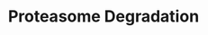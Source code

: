 ---
annotations:
- id: PW:0000417
  parent: regulatory pathway
  type: Pathway Ontology
  value: ubiquitin, ubiquitin-like/proteasome degradation pathway
authors:
- MaintBot
- Lindarieswijk
description: ''
last-edited: 2016-07-25
organisms:
- Pan troglodytes
redirect_from:
- /index.php/Pathway:WP960
- /instance/WP960
revision: null
schema-jsonld:
- '@context': https://schema.org/
  '@id': https://wikipathways.github.io/pathways/WP960.html
  '@type': Dataset
  creator:
    '@type': Organization
    name: WikiPathways
  description: ''
  keywords:
  - ATP
  - H2AFJ
  - HIST1H2AB
  - HLA-F
  - HLA-G
  - HLA-H
  - HLA-J
  - IFNG
  - LOC461400
  - NEDD4
  - PATR-A
  - PATR-B
  - PATR-C
  - PATR-E
  - PSMA1
  - PSMA2
  - PSMA3
  - PSMA4
  - PSMA5
  - PSMA6
  - PSMA7
  - PSMB1
  - PSMB10
  - PSMB2
  - PSMB3
  - PSMB4
  - PSMB5
  - PSMB6
  - PSMB7
  - PSMB8
  - PSMB9
  - PSMC1
  - PSMC2
  - PSMC3
  - PSMC4
  - PSMC5
  - PSMC6
  - PSMD1
  - PSMD10
  - PSMD11
  - PSMD12
  - PSMD13
  - PSMD2
  - PSMD3
  - PSMD4
  - PSMD5
  - PSMD6
  - PSMD7
  - PSMD8
  - PSMD9
  - PSME1
  - PSME2
  - PSME3
  - RPN1
  - RPN2
  - UBA1
  - UBA7
  - UBB
  - UBC
  - UBE2B
  - UBE2D1
  - UBE2D2
  - UBE2D3P
  - UCHL1
  - UCHL3
  - Ubiquitin
  license: CC0
  name: Proteasome Degradation
seo: CreativeWork
title: Proteasome Degradation
wpid: WP960
---
